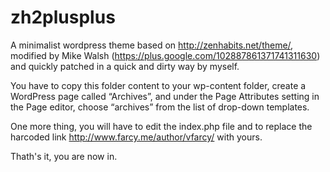 zh2plusplus
===========

A minimalist wordpress theme based on http://zenhabits.net/theme/, modified by Mike Walsh (https://plus.google.com/102887861371741311630) and quickly patched in a quick and dirty way by myself.

You have to copy this folder content to your wp-content folder, create a WordPress page called “Archives”, and under the Page Attributes setting in the Page editor, choose “archives” from the list of drop-down templates.

One more thing, you will have to edit the index.php file and to replace the harcoded link http://www.farcy.me/author/vfarcy/ with yours.

Thath's it, you are now in.




